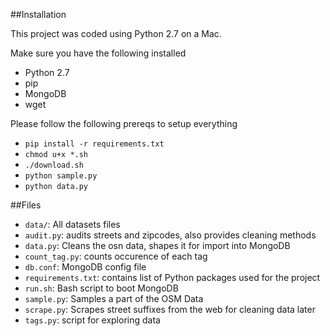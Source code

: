
##Installation

This project was coded using Python 2.7 on a Mac.

Make sure you have the following installed

- Python 2.7
- pip
- MongoDB
- wget
 

Please follow the following prereqs to setup everything

- `pip install -r requirements.txt`
- `chmod u+x *.sh`
- `./download.sh`
- `python sample.py`
- `python data.py`




##Files
- `data/`: All datasets files
- `audit.py`: audits streets and zipcodes, also provides cleaning methods
- `data.py`: Cleans the osn data, shapes it for import into MongoDB
- `count_tag.py`: counts occurence of each tag
- `db.conf`: MongoDB config file
- `requirements.txt`: contains list of Python packages used for the project
- `run.sh`: Bash script to boot MongoDB
- `sample.py`: Samples a part of the OSM Data
- `scrape.py`: Scrapes street suffixes from the web for cleaning data later
- `tags.py`: script for exploring data